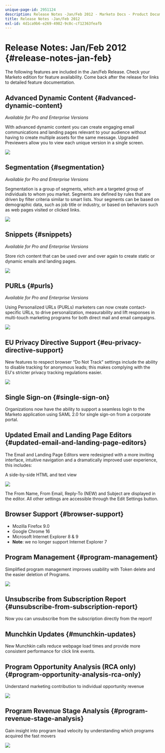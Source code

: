 ```yaml
---
unique-page-id: 2951124
description: Release Notes -Jan/Feb 2012 - Marketo Docs - Product Documentation
title: Release Notes -Jan/Feb 2012
exl-id: 4d1ca9b6-e269-4982-9c0c-cf12363feafb
---
```

# Release Notes: Jan/Feb 2012 {#release-notes-jan-feb}

The following features are included in the Jan/Feb Release. Check your Marketo edition for feature availability. Come back after the release for links to detailed feature documentation.

## Advanced Dynamic Content {#advanced-dynamic-content}

_Available for Pro and Enterprise Versions_

With advanced dynamic content you can create engaging email communications and landing pages relevant to your audience without having to create multiple assets for the same message. Upgraded Previewers allow you to view each unique version in a single screen.

![](assets/image2014-9-23-9-3a50-3a27.png)

## Segmentation  {#segmentation}

_Available for Pro and Enterprise Versions_

Segmentation is a group of segments, which are a targeted group of individuals to whom you market. Segments are defined by rules that are driven by filter criteria similar to smart lists. Your segments can be based on demographic data, such as job title or industry, or based on behaviors such as web pages visited or clicked links.

![](assets/image2014-9-23-9-3a50-3a42.png)

## Snippets {#snippets}

_Available for Pro and Enterprise Versions_

Store rich content that can be used over and over again to create static or dynamic emails and landing pages.

![](assets/image2014-9-23-9-3a50-3a58.png)

## PURLs {#purls}

_Available for Pro and Enterprise Versions_

Using Personalized URLs (PURLs) marketers can now create contact-specific URLs, to drive personalization, measurability and lift responses in multi-touch marketing programs for both direct mail and email campaigns.

![](assets/image2014-9-23-9-3a51-3a11.png)

## EU Privacy Directive Support {#eu-privacy-directive-support}

New features to respect browser “Do Not Track” settings include the ability to disable tracking for anonymous leads; this makes complying with the EU's stricter privacy tracking regulations easier.

![](assets/image2014-9-23-9-3a51-3a32.png)

## Single Sign-on {#single-sign-on}

Organizations now have the ability to support a seamless login to the Marketo application using SAML 2.0 for single sign-on from a corporate portal.

## Updated Email and Landing Page Editors {#updated-email-and-landing-page-editors}

The Email and Landing Page Editors were redesigned with a more inviting interface, intuitive navigation and a dramatically improved user experience, this includes:

A side-by-side HTML and text view

![](assets/image2014-9-23-9-3a51-3a54.png)

The From Name, From Email, Reply-To (NEW) and Subject are displayed in the editor. All other settings are accessible through the Edit Settings button.

## Browser Support {#browser-support}

* Mozilla Firefox 9.0
* Google Chrome 16
* Microsoft Internet Explorer 8 & 9
* **Note**: we no longer support Internet Explorer 7

## Program Management {#program-management}

Simplified program management improves usability with Token delete and the easier deletion of Programs.

![](assets/image2014-9-23-9-3a52-3a11.png)

## Unsubscribe from Subscription Report {#unsubscribe-from-subscription-report}

Now you can unsubscribe from the subscription directly from the report!

## Munchkin Updates {#munchkin-updates}

New Munchkin calls reduce webpage load times and provide more consistent performance for click link events.

## Program Opportunity Analysis (RCA only) {#program-opportunity-analysis-rca-only}

Understand marketing contribution to individual opportunity revenue

![](assets/image2014-9-23-9-3a52-3a30.png)

## Program Revenue Stage Analysis {#program-revenue-stage-analysis}

Gain insight into program lead velocity by understanding which programs acquired the fast movers

![](assets/image2014-9-23-9-3a52-3a47.png)
